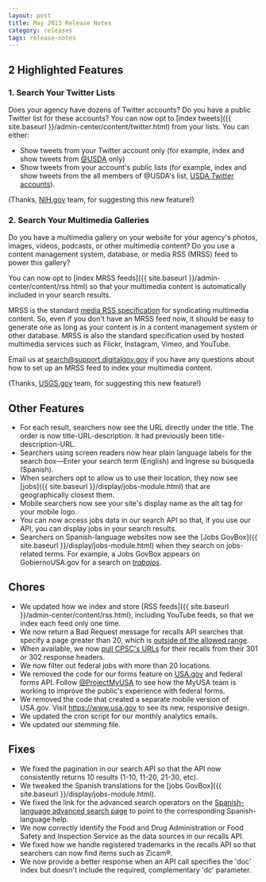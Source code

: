 ```yaml
---
layout: post
title: May 2013 Release Notes
category: releases
tags: release-notes
---
```


## 2 Highlighted Features

### 1. Search Your Twitter Lists

Does your agency have dozens of Twitter accounts? Do you have a public Twitter list for these accounts? You can now opt to [index tweets]({{ site.baseurl }}/admin-center/content/twitter.html) from your lists. You can either:

* Show tweets from your Twitter account only (for example, index and show tweets from [@USDA](https://twitter.com/USDA) only)
* Show tweets from your account's public lists (for example, index and show tweets from the all members of @USDA's list, [USDA Twitter accounts](https://twitter.com/USDA/lists/usda-twitter-accounts)).

(Thanks, [NIH.gov](https://www.nih.gov) team, for suggesting this new feature!)

### 2. Search Your Multimedia Galleries

Do you have a multimedia gallery on your website for your agency's photos, images, videos, podcasts, or other multimedia content? Do you use a content management system, database, or media RSS (MRSS) feed to power this gallery?

You can now opt to [index MRSS feeds]({{ site.baseurl }}/admin-center/content/rss.html) so that your multimedia content is automatically included in your search results.

MRSS is the standard [media RSS specification](http://www.rssboard.org/media-rss) for syndicating multimedia content. So, even if you don't have an MRSS feed now, it should be easy to generate one as long as your content is in a content management system or other database. MRSS is also the standard specification used by hosted multimedia services such as Flickr, Instagram, Vimeo, and YouTube.

Email us at <search@support.digitalgov.gov> if you have any questions about how to set up an MRSS feed to index your multimedia content.

(Thanks, [USGS.gov](https://www.usgs.gov) team, for suggesting this new feature!)

## Other Features

* For each result, searchers now see the URL directly under the title. The order is now title-URL-description. It had previously been title-description-URL.
* Searchers using screen readers now hear plain language labels for the search box&mdash;Enter your search term (English) and Ingrese su búsqueda (Spanish).
* When searchers opt to allow us to use their location, they now see [jobs]({{ site.baseurl }}/display/jobs-module.html) that are geographically closest them.
* Mobile searchers now see your site's display name as the alt tag for your mobile logo.
* You can now access jobs data in our search API so that, if you use our API, you can display jobs in your search results.
* Searchers on Spanish-language websites now see the [Jobs GovBox]({{ site.baseurl }}/display/jobs-module.html) when they search on jobs-related terms. For example, a Jobs GovBox appears on GobiernoUSA.gov for a search on [*trabajos*](https://search.usa.gov/search?affiliate=gobiernousa&query=trabajos).

## Chores

* We updated how we index and store [RSS feeds]({{ site.baseurl }}/admin-center/content/rss.html), including YouTube feeds, so that we index each feed only one time.
* We now return a Bad Request message for recalls API searches that specify a page greater than 20, which is [outside of the allowed range](https://github.com/GSA/recalls_api/commit/0539ce559cae7c4f9360f56dba91932bc48ebb4c).
* When available, we now [pull CPSC's URLs](https://github.com/GSA/recalls_api/commit/74ff28198b2e09418d9d0826fffdcb99bd7fd22f) for their recalls from their 301 or 302 response headers.
* We now filter out federal jobs with more than 20 locations.
* We removed the code for our forms feature on [USA.gov](https://www.usa.gov) and federal forms API. Follow [@ProjectMyUSA](https://twitter.com/ProjectMyUSA) to see how the MyUSA team is working to improve the public's experience with federal forms.
* We removed the code that created a separate mobile version of USA.gov. Visit  <https://www.usa.gov> to see its new, responsive design.
* We updated the cron script for our monthly analytics emails.
* We updated our stemming file.

## Fixes

* We fixed the pagination in our search API so that the API now consistently returns 10 results (1-10, 11-20, 21-30, etc).
* We tweaked the Spanish translations for the [jobs GovBox]({{ site.baseurl }}/display/jobs-module.html).
* We fixed the link for the advanced search operators on the [Spanish-language advanced search page](https://search.usa.gov/search/advanced?affiliate=gobiernousa) to point to the corresponding Spanish-language help.
* We now correctly identify the Food and Drug Administration or Food Safety and Inspection Service as the data sources in our recalls API.
* We fixed how we handle registered trademarks in the recalls API so that searchers can now find items such as Zicam&reg;.
* We now provide a better response when an API call specifies the 'doc' index but doesn't include the required, complementary 'dc' parameter.	